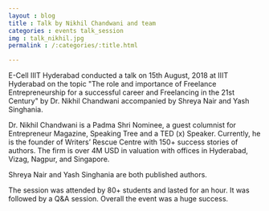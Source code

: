 ```yaml
---
layout : blog
title : Talk by Nikhil Chandwani and team
categories : events talk_session
img : talk_nikhil.jpg
permalink : /:categories/:title.html

---
```


E-Cell IIIT Hyderabad conducted a talk on 15th August, 2018 at IIIT Hyderabad on the topic "The role and importance of Freelance Entrepreneurship for a successful career and Freelancing in the 21st Century" by Dr. Nikhil Chandwani accompanied by Shreya Nair and Yash Singhania.

Dr. Nikhil Chandwani is a Padma Shri Nominee, a guest columnist for Entrepreneur Magazine, Speaking Tree and a TED (x) Speaker. Currently, he is the founder of Writers’ Rescue Centre with 150+ success stories of authors. The firm is over 4M USD in valuation with offices in Hyderabad, Vizag, Nagpur, and Singapore.

Shreya Nair and Yash Singhania are both published authors.

The session was attended by 80+ students and lasted for an hour. It was followed by a Q&A session. Overall the event was a huge success.
